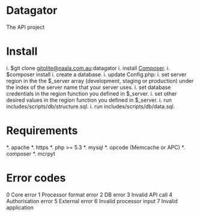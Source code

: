 Datagator
=========
The API project

Install
=======
i. $git clone gitolite@naala.com.au:datagator
i. install [Composer](https://getcomposer.org/).
i. $composer install
i. create a database.
i. update Config.php:
  i. set server region in the the $_server array (development, staging or production) under the index of the server name that your server uses.
  i. set database credentials in the region function you defined in $_server.
  i. set other desired values in the region function you defined in $_server.
i. run includes/scripts/db/structure.sql.
i. run includes/scripts/db/data.sql.

Requirements
============
*. apache
*. https
*. php >= 5.3
*. mysql
*. opcode (Memcache or APC)
*. composer
*. mcrpyt

Error codes
===========
0 Core error
1 Processor format error
2 DB error
3 Invalid API call
4 Authorisation error
5 External error
6 Invalid processor input
7 Invalid application
